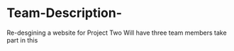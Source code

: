 # Team-Description-


Re-desgining a website for Project Two
Will have three team members take part in this 
